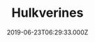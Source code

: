 ---
title: "Hulkverines"
year: 2019
date: 2019-06-23T06:29:33.000Z
permalink: /almanac/books/2019-06-23-hulkverines/index.html
rating: 3
attachments: 
    - url: https://cdn.rknight.me/almanac/hulkerines.png
---